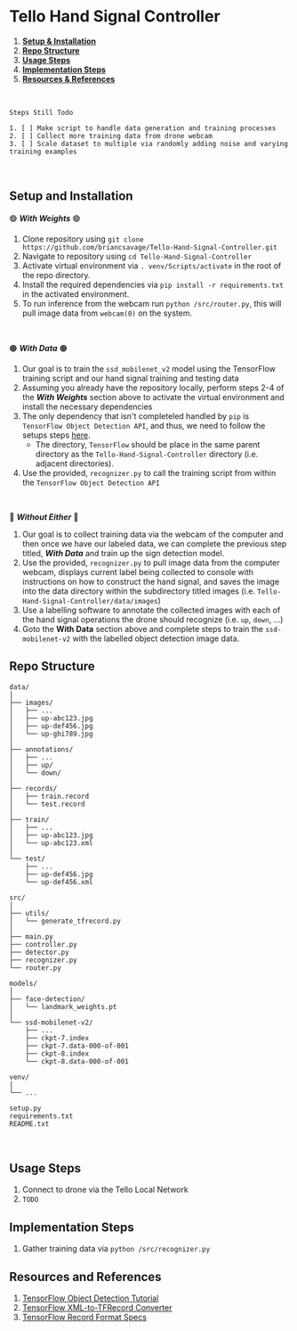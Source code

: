# Tello Hand Signal Controller

1. [**Setup & Installation**](https://github.com/briancsavage/Tello-Hand-Signal-Controller#setup-and-installation)
2. [**Repo Structure**](https://github.com/briancsavage/Tello-Hand-Signal-Controller/blob/main/README.md#repo-structure)
3. [**Usage Steps**](https://github.com/briancsavage/Tello-Hand-Signal-Controller#usage-steps)
4. [**Implementation Steps**](https://github.com/briancsavage/Tello-Hand-Signal-Controller#implementation-steps)
5. [**Resources & References**](https://github.com/briancsavage/Tello-Hand-Signal-Controller#resources-and-references)

<br>

```
Steps Still Todo

1. [ ] Make script to handle data generation and training processes
2. [ ] Collect more training data from drone webcam
3. [ ] Scale dataset to multiple via randomly adding noise and varying training examples
```

<br>

## Setup and Installation
🟢 ***With Weights*** 🟢
1. Clone repository using `git clone https://github.com/briancsavage/Tello-Hand-Signal-Controller.git`
2. Navigate to repository using `cd Tello-Hand-Signal-Controller`
3. Activate virtual environment via `. venv/Scripts/activate` in the root of the repo directory.
4. Install the required dependencies via `pip install -r requirements.txt` in the activated environment.
5. To run inference from the webcam run `python /src/router.py`, this will pull image data from `webcam(0)` on the system.

<br>

🟠 ***With Data*** 🟠
1. Our goal is to train the `ssd_mobilenet_v2` model using the TensorFlow training script and our hand signal training and testing data
2. Assuming you already have the repository locally, perform steps 2-4 of the ***With Weights*** section above to activate the virtual environment and install the necessary dependencies
3. The only dependency that isn't completeled handled by `pip` is `TensorFlow Object Detection API`, and thus, we need to follow the setups steps [here](https://tensorflow-object-detection-api-tutorial.readthedocs.io/en/latest/install.html#tensorflow-object-detection-api-installation). 
   * The directory, `TensorFlow` should be place in the same parent directory as the `Tello-Hand-Signal-Controller` directory (i.e. adjacent directories).
5. Use the provided, `recognizer.py` to call the training script from within the `TensorFlow Object Detection API`

<br>

🔴 ***Without Either*** 🔴
1. Our goal is to collect training data via the webcam of the computer and then once we have our labeled data, we can complete the previous step titled, ***With Data*** and train up the sign detection model.
2. Use the provided, `recognizer.py` to pull image data from the computer webcam, displays current label being collected to console with instructions on how to construct the hand signal, and saves the image into the data directory within the subdirectory titled images (i.e. `Tello-Hand-Signal-Controller/data/images`)
3. Use a labelling software to annotate the collected images with each of the hand signal operations the drone should recognize (i.e. `up`, `down`, ...)
4. Goto the **With Data** section above and complete steps to train the `ssd-mobilenet-v2` with the labelled object detection image data.


## Repo Structure

```
data/
│
├── images/
│   ├── ...
│   ├── up-abc123.jpg
│   ├── up-def456.jpg
│   └── up-ghi789.jpg
│
├── annotations/
│   ├── ...
│   ├── up/
│   └── down/
│
├── records/
│   ├── train.record
│   └── test.record
│
├── train/
│   ├── ...
│   ├── up-abc123.jpg
│   └── up-abc123.xml
│
└── test/
    ├── ...
    ├── up-def456.jpg
    └── up-def456.xml
    
src/
│
├── utils/
│   └── generate_tfrecord.py
│
├── main.py
├── controller.py
├── detector.py
├── recognizer.py
└── router.py

models/
│
├── face-detection/
│   └── landmark_weights.pt
│
└── ssd-mobilenet-v2/
    ├── ...
    ├── ckpt-7.index
    ├── ckpt-7.data-000-of-001
    ├── ckpt-8.index
    └── ckpt-8.data-000-of-001

venv/
│
└── ...

setup.py
requirements.txt
README.txt
```

<br>

## Usage Steps
1. Connect to drone via the Tello Local Network
2. `TODO`


## Implementation Steps
1. Gather training data via `python /src/recognizer.py`


## Resources and References
1. [TensorFlow Object Detection Tutorial](https://www.youtube.com/watch?v=pDXdlXlaCco&t=475s)
2. [TensorFlow XML-to-TFRecord Converter](https://tensorflow-object-detection-api-tutorial.readthedocs.io/en/latest/_downloads/da4babe668a8afb093cc7776d7e630f3/generate_tfrecord.py)
3. [TensorFlow Record Format Specs](https://www.tensorflow.org/tutorials/load_data/tfrecord#tfrecords_format_details)
